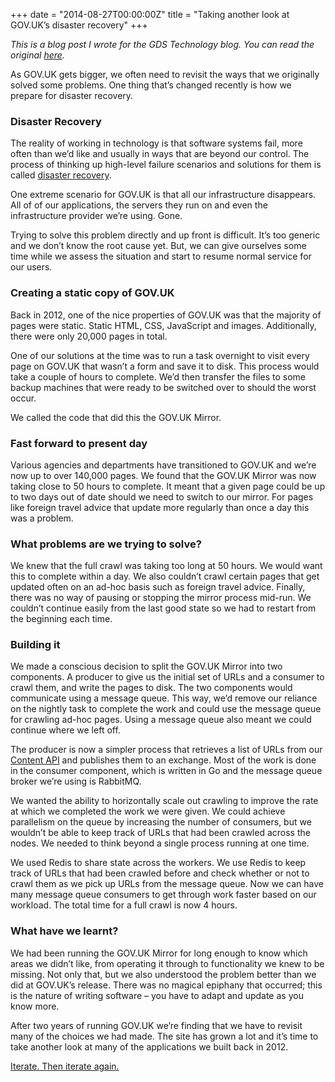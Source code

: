 +++
date = "2014-08-27T00:00:00Z"
title = "Taking another look at GOV.UK’s disaster recovery"
+++

_This is a blog post I wrote for the GDS Technology blog. You can read
the original
[here](https://gdstechnology.blog.gov.uk/2014/08/27/taking-another-look-at-gov-uks-disaster-recovery/)._

As GOV.UK gets bigger, we often need to revisit the ways that we
originally solved some problems. One thing that’s changed recently is
how we prepare for disaster recovery.

### Disaster Recovery

The reality of working in technology is that software systems fail,
more often than we’d like and usually in ways that are beyond our
control. The process of thinking up high-level failure scenarios and
solutions for them is called
[disaster recovery](http://en.wikipedia.org/wiki/Disaster_recovery).

One extreme scenario for GOV.UK is that all our infrastructure
disappears. All of of our applications, the servers they run on and
even the infrastructure provider we’re using. Gone.

Trying to solve this problem directly and up front is difficult. It’s
too generic and we don’t know the root cause yet. But, we can give
ourselves some time while we assess the situation and start to resume
normal service for our users.

### Creating a static copy of GOV.UK

Back in 2012, one of the nice properties of GOV.UK was that the
majority of pages were static. Static HTML, CSS, JavaScript and
images. Additionally, there were only 20,000 pages in total.

One of our solutions at the time was to run a task overnight to visit
every page on GOV.UK that wasn’t a form and save it to disk. This
process would take a couple of hours to complete. We’d then transfer
the files to some backup machines that were ready to be switched over
to should the worst occur.

We called the code that did this the GOV.UK Mirror.

### Fast forward to present day

Various agencies and departments have transitioned to GOV.UK and we’re
now up to over 140,000 pages. We found that the GOV.UK Mirror was now
taking close to 50 hours to complete. It meant that a given page could
be up to two days out of date should we need to switch to our
mirror. For pages like foreign travel advice that update more
regularly than once a day this was a problem.

### What problems are we trying to solve?

We knew that the full crawl was taking too long at 50 hours. We would
want this to complete within a day. We also couldn’t crawl certain
pages that get updated often on an ad-hoc basis such as foreign travel
advice. Finally, there was no way of pausing or stopping the mirror
process mid-run. We couldn’t continue easily from the last good state
so we had to restart from the beginning each time.

### Building it

We made a conscious decision to split the GOV.UK Mirror into two
components. A producer to give us the initial set of URLs and a
consumer to crawl them, and write the pages to disk. The two
components would communicate using a message queue. This way, we’d
remove our reliance on the nightly task to complete the work and could
use the message queue for crawling ad-hoc pages. Using a message queue
also meant we could continue where we left off.

The producer is now a simpler process that retrieves a list of URLs
from our [Content API](https://github.com/alphagov/govuk_content_api)
and publishes them to an exchange. Most of the work is done in the
consumer component, which is written in Go and the message queue
broker we’re using is RabbitMQ.

We wanted the ability to horizontally scale out crawling to improve
the rate at which we completed the work we were given. We could
achieve parallelism on the queue by increasing the number of
consumers, but we wouldn’t be able to keep track of URLs that had been
crawled across the nodes. We needed to think beyond a single process
running at one time.

We used Redis to share state across the workers. We use Redis to keep
track of URLs that had been crawled before and check whether or not to
crawl them as we pick up URLs from the message queue. Now we can have
many message queue consumers to get through work faster based on our
workload. The total time for a full crawl is now 4 hours.

### What have we learnt?

We had been running the GOV.UK Mirror for long enough to know which
areas we didn’t like, from operating it through to functionality we
knew to be missing. Not only that, but we also understood the problem
better than we did at GOV.UK’s release. There was no magical epiphany
that occurred; this is the nature of writing software – you have to
adapt and update as you know more.

After two years of running GOV.UK we’re finding that we have to
revisit many of the choices we had made. The site has grown a lot and
it’s time to take another look at many of the applications we built
back in 2012.

[Iterate. Then iterate again.](https://www.gov.uk/design-principles#fifth)
